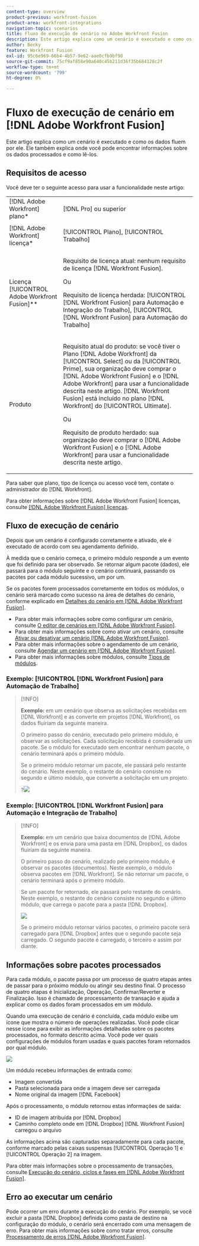 ```yaml
---
content-type: overview
product-previous: workfront-fusion
product-area: workfront-integrations
navigation-topic: scenarios
title: Fluxo de execução de cenário no Adobe Workfront Fusion
description: Este artigo explica como um cenário é executado e como os dados fluem por ele. Ele também explica onde você pode encontrar informações sobre os dados processados e como lê-los.
author: Becky
feature: Workfront Fusion
exl-id: 95c6e969-66b4-4b57-9e62-aae0cfb9bf98
source-git-commit: 75cf9af858e90a640c45b211d36f35b684128c2f
workflow-type: tm+mt
source-wordcount: '799'
ht-degree: 0%

---
```


# Fluxo de execução de cenário em [!DNL Adobe Workfront Fusion]

Este artigo explica como um cenário é executado e como os dados fluem por ele. Ele também explica onde você pode encontrar informações sobre os dados processados e como lê-los.

## Requisitos de acesso

Você deve ter o seguinte acesso para usar a funcionalidade neste artigo:

<table style="table-layout:auto"> 
 <col> 
 <col> 
 <tbody> 
  <tr> 
    <td role="rowheader">[!DNL Adobe Workfront] plano*</td> 
   <td> <p>[!DNL Pro] ou superior</p> </td> 
  </tr> 
  <tr data-mc-conditions=""> 
   <td role="rowheader">[!DNL Adobe Workfront] licença*</td> 
   <td> <p>[!UICONTROL Plano], [!UICONTROL Trabalho]</p> </td> 
  </tr> 
  <tr> 
   <td role="rowheader">Licença [!UICONTROL Adobe Workfront Fusion]**</td> 
   <td>
   <p>Requisito de licença atual: nenhum requisito de licença [!DNL Workfront Fusion].</p>
   <p>Ou</p>
   <p>Requisito de licença herdada: [!UICONTROL [!DNL Workfront Fusion] para Automação e Integração do Trabalho], [!UICONTROL [!DNL Workfront Fusion] para Automação do Trabalho]</p>
   </td> 
  </tr> 
  <tr> 
   <td role="rowheader">Produto</td> 
   <td>
   <p>Requisito atual do produto: se você tiver o Plano [!DNL Adobe Workfront] da [!UICONTROL Select] ou da [!UICONTROL Prime], sua organização deve comprar o [!DNL Adobe Workfront Fusion] e o [!DNL Adobe Workfront] para usar a funcionalidade descrita neste artigo. [!DNL Workfront Fusion] está incluído no plano [!DNL Workfront] do [!UICONTROL Ultimate].</p>
   <p>Ou</p>
   <p>Requisito de produto herdado: sua organização deve comprar o [!DNL Adobe Workfront Fusion] e o [!DNL Adobe Workfront] para usar a funcionalidade descrita neste artigo.</p>
   </td> 
  </tr> 
 </tbody> 
</table>

Para saber que plano, tipo de licença ou acesso você tem, contate o administrador do [!DNL Workfront].

Para obter informações sobre [!DNL Adobe Workfront Fusion] licenças, consulte [[!DNL Adobe Workfront Fusion] licenças](../../workfront-fusion/get-started/license-automation-vs-integration.md).

## Fluxo de execução de cenário

Depois que um cenário é configurado corretamente e ativado, ele é executado de acordo com seu agendamento definido.

À medida que o cenário começa, o primeiro módulo responde a um evento que foi definido para ser observado. Se retornar algum pacote (dados), ele passará para o módulo seguinte e o cenário continuará, passando os pacotes por cada módulo sucessivo, um por um.

Se os pacotes forem processados corretamente em todos os módulos, o cenário será marcado como sucesso na área de detalhes do cenário, conforme explicado em [Detalhes do cenário em [!DNL Adobe Workfront Fusion]](../../workfront-fusion/scenarios/scenario-detail.md).

* Para obter mais informações sobre como configurar um cenário, consulte [O editor de cenários em [!DNL Adobe Workfront Fusion]](../../workfront-fusion/scenarios/scenario-editor.md).
* Para obter mais informações sobre como ativar um cenário, consulte [Ativar ou desativar um cenário [!DNL Adobe Workfront Fusion]](../../workfront-fusion/scenarios/activate-or-inactivate-scenario.md).
* Para obter mais informações sobre o agendamento de um cenário, consulte [Agendar um cenário em [!DNL Adobe Workfront Fusion]](../../workfront-fusion/scenarios/schedule-a-scenario.md).
* Para obter mais informações sobre módulos, consulte [Tipos de módulos](../../workfront-fusion/modules/module-types.md).

### Exemplo: [!UICONTROL [!DNL Workfront Fusion] para Automação de Trabalho]

>[!INFO]
>
>**Exemplo:** em um cenário que observa as solicitações recebidas em [!DNL Workfront] e as converte em projetos [!DNL Workfront], os dados fluiriam da seguinte maneira.
>
>O primeiro passo do cenário, executado pelo primeiro módulo, é observar as solicitações. Cada solicitação recebida é considerada um pacote. Se o módulo for executado sem encontrar nenhum pacote, o cenário terminará após o primeiro módulo.
>
>Se o primeiro módulo retornar um pacote, ele passará pelo restante do cenário. Neste exemplo, o restante do cenário consiste no segundo e último módulo, que converte a solicitação em um projeto.
>
>?![](assets/example-execution-flow-wf-only-350x157.png)

### Exemplo: [!UICONTROL [!DNL Workfront Fusion] para Automação e Integração de Trabalho]

>[!INFO]
>
>**Exemplo:** em um cenário que baixa documentos de [!DNL Adobe Workfront] e os envia para uma pasta em [!DNL Dropbox], os dados fluiriam da seguinte maneira.
>
>O primeiro passo do cenário, realizado pelo primeiro módulo, é observar os pacotes (documentos). Neste exemplo, o módulo observa pacotes em [!DNL Workfront]. Se não retornar um pacote, o cenário terminará após o primeiro módulo.
>
>Se um pacote for retornado, ele passará pelo restante do cenário. Neste exemplo, o restante do cenário consiste no segundo e último módulo, que carrega o pacote para a pasta [!DNL Dropbox].
>
>![](assets/example-wf-dropbox-scen-execution-flow-350x202.png)
>
>Se o primeiro módulo retornar vários pacotes, o primeiro pacote será carregado para [!DNL Dropbox] antes que o segundo pacote seja carregado. O segundo pacote é carregado, o terceiro e assim por diante.

## Informações sobre pacotes processados

Para cada módulo, o pacote passa por um processo de quatro etapas antes de passar para o próximo módulo ou atingir seu destino final. O processo de quatro etapas é Inicialização, Operação, Confirmar/Reverter e Finalização. Isso é chamado de processamento de transação e ajuda a explicar como os dados foram processados em um módulo.

Quando uma execução de cenário é concluída, cada módulo exibe um ícone que mostra o número de operações realizadas. Você pode clicar nesse ícone para exibir as informações detalhadas sobre os pacotes processados, no formato descrito acima. Você pode ver quais configurações de módulos foram usadas e quais pacotes foram retornados por qual módulo.

![](assets/info-processed-bundles-350x396.png)

Um módulo recebeu informações de entrada como:

* Imagem convertida
* Pasta selecionada para onde a imagem deve ser carregada
* Nome original da imagem [!DNL Facebook]

Após o processamento, o módulo retornou estas informações de saída:

* ID de imagem atribuída por [!DNL Dropbox]
* Caminho completo onde em [!DNL Dropbox] [!DNL Workfront Fusion] carregou o arquivo

As informações acima são capturadas separadamente para cada pacote, conforme marcado pelas caixas suspensas [!UICONTROL Operação 1] e [!UICONTROL Operação 2] na imagem.

Para obter mais informações sobre o processamento de transações, consulte [Execução do cenário, ciclos e fases em [!DNL Adobe Workfront Fusion]](../../workfront-fusion/scenarios/scenario-execution-cycles-phases.md).

## Erro ao executar um cenário

Pode ocorrer um erro durante a execução do cenário. Por exemplo, se você excluir a pasta [!DNL Dropbox] definida como pasta de destino na configuração do módulo, o cenário será encerrado com uma mensagem de erro. Para obter mais informações sobre como tratar erros, consulte [Processamento de erros [!DNL Adobe Workfront Fusion]](../../workfront-fusion/errors/error-processing.md).
